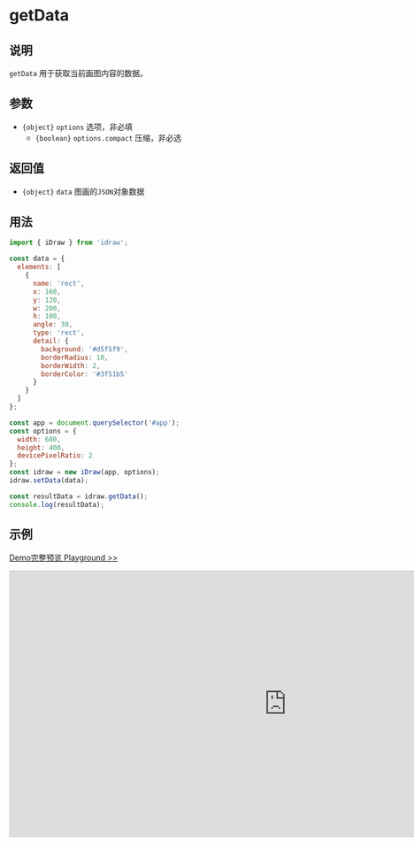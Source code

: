 # getData

## 说明

`getData` 用于获取当前画图内容的数据。

## 参数

- `{object}` `options` 选项，非必填
  - `{boolean}` `options.compact` 压缩，非必选

## 返回值

- `{object}` `data` 图画的`JSON`对象数据

## 用法

```js
import { iDraw } from 'idraw';

const data = {
  elements: [
    {
      name: 'rect',
      x: 160,
      y: 120,
      w: 200,
      h: 100,
      angle: 30,
      type: 'rect',
      detail: {
        background: '#d5f5f9',
        borderRadius: 10,
        borderWidth: 2,
        borderColor: '#3f51b5'
      }
    }
  ]
};

const app = document.querySelector('#app');
const options = {
  width: 600,
  height: 400,
  devicePixelRatio: 2
};
const idraw = new iDraw(app, options);
idraw.setData(data);

const resultData = idraw.getData();
console.log(resultData);
```

## 示例

[Demo完整预览 Playground >>](https://idraw.js.org/playground/?demo=api-getData)

<iframe class="idraw-playground-preview" 
  src="https://idraw.js.org/playground/?demo=api-getData&header=false&sider=false&default-editor-split=50" 
  width="1000" height="480" frameborder="no" border="0"
  style="border: 1px solid #cecece; margin: 0px auto;"
></iframe>
